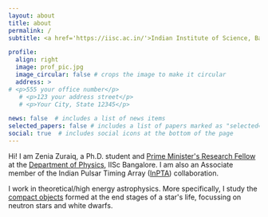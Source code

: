 ```yaml
---
layout: about
title: about
permalink: /
subtitle: <a href='https://iisc.ac.in/'>Indian Institute of Science, Bangalore</a>

profile:
  align: right 
  image: prof_pic.jpg
  image_circular: false # crops the image to make it circular
  address: >
# <p>555 your office number</p>
   # <p>123 your address street</p>
   # <p>Your City, State 12345</p>

news: false  # includes a list of news items
selected_papers: false # includes a list of papers marked as "selected={true}"
social: true  # includes social icons at the bottom of the page
---
```


Hi! I am Zenia Zuraiq, a Ph.D. student and [Prime Minister's Research Fellow](https://www.pmrf.in/) at the [Department of Physics](http://www.physics.iisc.ernet.in/), IISc Bangalore. I am also an Associate member of the Indian Pulsar Timing Array ([InPTA](https://inpta.iitr.ac.in/)) collaboration.

I work in theoretical/high energy astrophysics. More specifically, I study the [compact objects](https://zeniazuraiq.github.io/projects/) formed at the end stages of a star's life, focussing on neutron stars and white dwarfs.



